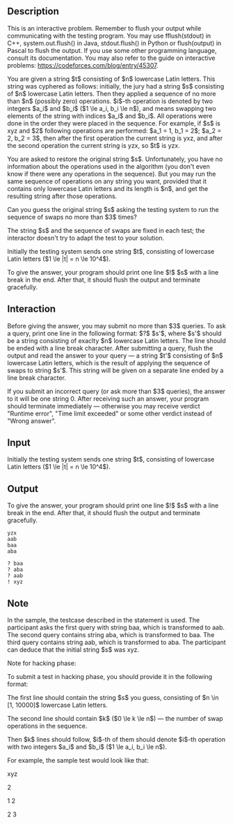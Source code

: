 ## Description

<div><p><span class="tex-font-style-bf">This is an interactive problem. Remember to flush your output while communicating with the testing program.</span> You may use <span class="tex-font-style-tt">fflush(stdout)</span> in C++, <span class="tex-font-style-tt">system.out.flush()</span> in Java, <span class="tex-font-style-tt">stdout.flush()</span> in Python or <span class="tex-font-style-tt">flush(output)</span> in Pascal to flush the output. If you use some other programming language, consult its documentation. You may also refer to the guide on interactive problems: <a href="https://codeforces.com/blog/entry/45307">https://codeforces.com/blog/entry/45307</a>.</p><p>You are given a string $t$ consisting of $n$ lowercase Latin letters. This string was cyphered as follows: initially, the jury had a string $s$ consisting of $n$ lowercase Latin letters. Then they applied a sequence of no more than $n$ (possibly zero) operations. $i$-th operation is denoted by two integers $a_i$ and $b_i$ ($1 \le a_i, b_i \le n$), and means swapping two elements of the string with indices $a_i$ and $b_i$. All operations were done in the order they were placed in the sequence. For example, if $s$ is <span class="tex-font-style-tt">xyz</span> and $2$ following operations are performed: $a_1 = 1, b_1 = 2$; $a_2 = 2, b_2 = 3$, then after the first operation the current string is <span class="tex-font-style-tt">yxz</span>, and after the second operation the current string is <span class="tex-font-style-tt">yzx</span>, so $t$ is <span class="tex-font-style-tt">yzx</span>.</p><p>You are asked to restore the original string $s$. Unfortunately, you have no information about the operations used in the algorithm (you don't even know if there were any operations in the sequence). But you may run the same sequence of operations on any string you want, provided that it contains only lowercase Latin letters and its length is $n$, and get the resulting string after those operations.</p><p>Can you guess the original string $s$ asking the testing system to run the sequence of swaps no more than $3$ times?</p><p><span class="tex-font-style-bf">The string $s$ and the sequence of swaps are fixed in each test; the interactor doesn't try to adapt the test to your solution</span>.</p></div><div class="input-specification"><p>Initially the testing system sends one string $t$, consisting of lowercase Latin letters ($1 \le |t| = n \le 10^4$).</p></div><div class="output-specification"><p>To give the answer, your program should print one line $!$ $s$ <span class="tex-font-style-it">with a line break in the end</span>. After that, it should flush the output and terminate gracefully.</p></div><div><h2>Interaction</h2><p>Before giving the answer, you may submit no more than $3$ queries. To ask a query, print one line in the following format: $?$ $s'$, where $s'$ should be a string consisting of exaclty $n$ lowercase Latin letters. <span class="tex-font-style-it">The line should be ended with a line break character</span>. After submitting a query, flush the output and read the answer to your query — a string $t'$ consisting of $n$ lowercase Latin letters, which is the result of applying the sequence of swaps to string $s'$. This string will be given on a separate line ended by a line break character.</p><p>If you submit an incorrect query (or ask more than $3$ queries), the answer to it will be one string <span class="tex-font-style-tt">0</span>. After receiving such an answer, your program should terminate immediately — otherwise you may receive verdict "Runtime error", "Time limit exceeded" or some other verdict instead of "Wrong answer".</p></div>

## Input

<p>Initially the testing system sends one string $t$, consisting of lowercase Latin letters ($1 \le |t| = n \le 10^4$).</p>

## Output

<p>To give the answer, your program should print one line $!$ $s$ <span class="tex-font-style-it">with a line break in the end</span>. After that, it should flush the output and terminate gracefully.</p>





```input1
yzx
aab
baa
aba
```




```output1
? baa
? aba
? aab
! xyz
```



## Note

<p>In the sample, the testcase described in the statement is used. The participant asks the first query with string <span class="tex-font-style-tt">baa</span>, which is transformed to <span class="tex-font-style-tt">aab</span>. The second query contains string <span class="tex-font-style-tt">aba</span>, which is transformed to <span class="tex-font-style-tt">baa</span>. The third query contains string <span class="tex-font-style-tt">aab</span>, which is transformed to <span class="tex-font-style-tt">aba</span>. The participant can deduce that the initial string $s$ was <span class="tex-font-style-tt">xyz</span>.</p><p><span class="tex-font-style-bf">Note for hacking phase:</span></p><p>To submit a test in hacking phase, you should provide it in the following format:</p><p>The first line should contain the string $s$ you guess, consisting of $n \in [1, 10000]$ lowercase Latin letters.</p><p>The second line should contain $k$ ($0 \le k \le n$) — the number of swap operations in the sequence.</p><p>Then $k$ lines should follow, $i$-th of them should denote $i$-th operation with two integers $a_i$ and $b_i$ ($1 \le a_i, b_i \le n$).</p><p>For example, the sample test would look like that:</p><p><span class="tex-font-style-tt">xyz</span></p><p><span class="tex-font-style-tt">2</span></p><p><span class="tex-font-style-tt">1 2</span></p><p><span class="tex-font-style-tt">2 3</span></p>
